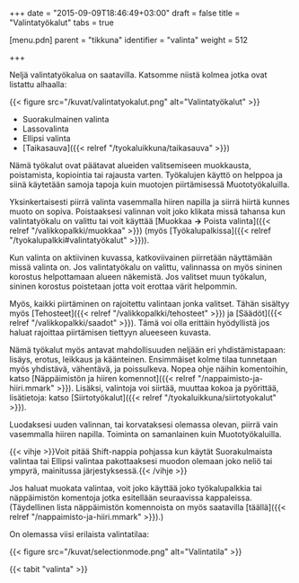 +++
date = "2015-09-09T18:46:49+03:00"
draft = false
title = "Valintatyökalut"
tabs = true

[menu.pdn]
    parent = "tikkuna"
    identifier = "valinta"
    weight = 512

+++

Neljä valintatyökalua on saatavilla. Katsomme niistä kolmea jotka ovat listattu alhaalla:

{{< figure src="/kuvat/valintatyokalut.png" alt="Valintatyökalut" >}}

* Suorakulmainen valinta
* Lassovalinta
* Ellipsi valinta
* [Taikasauva]({{< relref "/tyokaluikkuna/taikasauva" >}})

Nämä työkalut ovat päätavat alueiden valitsemiseen muokkausta, poistamista, kopiointia tai rajausta varten. Työkalujen käyttö on helppoa ja
siinä käytetään samoja tapoja kuin muotojen piirtämisessä Muototyökaluilla.

Yksinkertaisesti piirrä valinta vasemmalla hiiren napilla ja siirrä hiirtä kunnes muoto on sopiva. Poistaaksesi valinnan voit joko klikata
missä tahansa kun valintatyökalu on valittu tai voit käyttää [Muokkaa **&rarr;** Poista valinta]({{< relref "/valikkopalkki/muokkaa" >}})
(myös [Työkalupalkissa]({{< relref "/tyokalupalkki#valintatyökalut" >}})).

Kun valinta on aktiivinen kuvassa, katkoviivainen piirretään näyttämään missä valinta on. Jos valintatyökalu on valittu, valinnassa on myös
sininen korostus helpottamaan alueen näkemistä. Jos valitset muun työkalun, sininen korostus poistetaan jotta voit erottaa värit helpommin.

Myös, kaikki piirtäminen on rajoitettu valintaan jonka valitset. Tähän sisältyy myös [Tehosteet]({{< relref "/valikkopalkki/tehosteet" >}}) ja
[Säädöt]({{< relref "/valikkopalkki/saadot" >}}). Tämä voi olla erittäin hyödyllistä jos haluat rajoittaa piirtämisen tiettyyn alueeseen kuvasta.

Nämä työkalut myös antavat mahdollisuuden neljään eri yhdistämistapaan: lisäys, erotus, leikkaus ja käänteinen. Ensimmäiset kolme tilaa
tunnetaan myös yhdistävä, vähentävä, ja poissulkeva. Nopea ohje näihin komentoihin, katso
[Näppäimistön ja hiiren komennot]({{< relref "/nappaimisto-ja-hiiri.mmark" >}}). Lisäksi, valintoja voi siirtää, muuttaa kokoa ja pyörittää,
lisätietoja: katso [Siirtotyökalut]({{< relref "/tyokaluikkuna/siirtotyokalut" >}}).

Luodaksesi uuden valinnan, tai korvataksesi olemassa olevan, piirrä vain vasemmalla hiiren napilla. Toiminta on samanlainen kuin
Muototyökaluilla.

{{< vihje >}}Voit pitää Shift-nappia pohjassa kun käytät Suorakulmaista valintaa tai Ellipsi valintaa pakottaaksesi muodon olemaan joko neliö tai ympyrä, mainitussa järjestyksessä.{{< /vihje >}}

Jos haluat muokata valintaa, voit joko käyttää joko työkalupalkkia tai näppäimistön komentoja jotka esitellään seuraavissa kappaleissa.
(Täydellinen lista näppäimistön komennoista on myös saatavilla [täällä]({{< relref "/nappaimisto-ja-hiiri.mmark" >}}).)

On olemassa viisi erilaista valintatilaa:

{{< figure src="/kuvat/selectionmode.png" alt="Valintatila" >}}

{{< tabit "valinta" >}}
